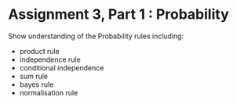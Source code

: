 # Assignment 3, Part 1 : Probability

Show understanding of the Probability rules including:
- product rule
- independence rule
- conditional independence
- sum rule
- bayes rule
- normalisation rule
